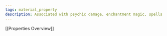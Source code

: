 ```yaml
---
tags: material_property
description: Associated with psychic damage, enchantment magic, spells that deal psychic damage, mind reading, mind shielding, and the Charisma ability.
---
```

[[Properties Overview]]